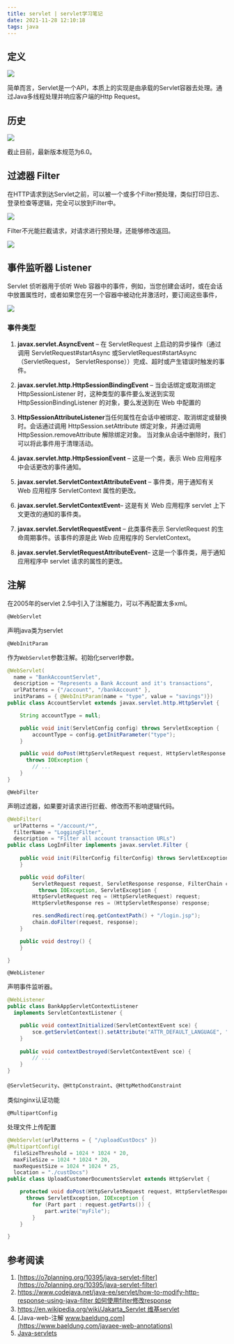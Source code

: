 ```yaml
---
title: servlet | servlet学习笔记
date: 2021-11-28 12:10:18
tags: java
---
```

## 定义

![](https://vison-blog.oss-cn-beijing.aliyuncs.com/20211128120653.png)

简单而言，Servlet是一个API，本质上的实现是由承载的Servlet容器去处理。通过Java多线程处理并响应客户端的Http Request。

<!--more-->

## 历史

![](https://vison-blog.oss-cn-beijing.aliyuncs.com/20211128105759.png)

截止目前，最新版本规范为6.0。

## 过滤器 Filter

在HTTP请求到达Servlet之前，可以被一个或多个Filter预处理，类似打印日志、登录检查等逻辑，完全可以放到Filter中。

![](https://vison-blog.oss-cn-beijing.aliyuncs.com/20211128110826.png)

Filter不光能拦截请求，对请求进行预处理，还能够修改返回。

![](https://vison-blog.oss-cn-beijing.aliyuncs.com/20211128111038.png)

## 事件监听器 Listener

Servlet 侦听器用于侦听 Web 容器中的事件，例如，当您创建会话时，或在会话中放置属性时，或者如果您在另一个容器中被动化并激活时，要订阅这些事件，

![](https://vison-blog.oss-cn-beijing.aliyuncs.com/20211128111619.png)


### 事件类型

1. **javax.servlet.AsyncEvent** – 在 ServletRequest 上启动的异步操作（通过调用 ServletRequest#startAsync 或ServletRequest#startAsync（ServletRequest， ServletResponse））完成、超时或产生错误时触发的事件。

2. **javax.servlet.http.HttpSessionBindingEvent** – 当会话绑定或取消绑定 HttpSessionListener 时，这种类型的事件要么发送到实现 HttpSessionBindingListener 的对象，要么发送到在 Web 中配置的 

3. **HttpSessionAttributeListener**当任何属性在会话中被绑定、取消绑定或替换时。会话通过调用 HttpSession.setAttribute 绑定对象，并通过调用 HttpSession.removeAttribute 解除绑定对象。
当对象从会话中删除时，我们可以将此事件用于清理活动。

4. **javax.servlet.http.HttpSessionEvent** – 这是一个类，表示 Web 应用程序中会话更改的事件通知。

5. **javax.servlet.ServletContextAttributeEvent** – 事件类，用于通知有关 Web 应用程序 ServletContext 属性的更改。

6. **javax.servlet.ServletContextEvent**– 这是有关 Web 应用程序 servlet 上下文更改的通知的事件类。

7. **javax.servlet.ServletRequestEvent** – 此类事件表示 ServletRequest 的生命周期事件。该事件的源是此 Web 应用程序的 ServletContext。

8. **javax.servlet.ServletRequestAttributeEvent**– 这是一个事件类，用于通知应用程序中 servlet 请求的属性的更改。


## 注解

在2005年的servlet 2.5中引入了注解能力，可以不再配置太多xml。

`@WebServlet` 

声明java类为servlet

`@WebInitParam` 

作为`WebServlet`参数注解。初始化serverl参数。

```java
@WebServlet(
  name = "BankAccountServlet", 
  description = "Represents a Bank Account and it's transactions", 
  urlPatterns = {"/account", "/bankAccount" }, 
  initParams = { @WebInitParam(name = "type", value = "savings")})
public class AccountServlet extends javax.servlet.http.HttpServlet {

    String accountType = null;

    public void init(ServletConfig config) throws ServletException {
        accountType = config.getInitParameter("type");
    }

    public void doPost(HttpServletRequest request, HttpServletResponse response) 
      throws IOException {
        // ...
    }
}
```

`@WebFilter`

声明过滤器，如果要对请求进行拦截、修改而不影响逻辑代码。

```java
@WebFilter(
  urlPatterns = "/account/*",
  filterName = "LoggingFilter",
  description = "Filter all account transaction URLs")
public class LogInFilter implements javax.servlet.Filter {
    
    public void init(FilterConfig filterConfig) throws ServletException {
    }

    public void doFilter(
        ServletRequest request, ServletResponse response, FilterChain chain) 
          throws IOException, ServletException {
        HttpServletRequest req = (HttpServletRequest) request;
        HttpServletResponse res = (HttpServletResponse) response;

        res.sendRedirect(req.getContextPath() + "/login.jsp");
        chain.doFilter(request, response);
    }

    public void destroy() {
    }

}
```

`@WebListener`

声明事件监听器。

```java
@WebListener
public class BankAppServletContextListener 
  implements ServletContextListener {

    public void contextInitialized(ServletContextEvent sce) { 
        sce.getServletContext().setAttribute("ATTR_DEFAULT_LANGUAGE", "english"); 
    } 
    
    public void contextDestroyed(ServletContextEvent sce) { 
        // ... 
    } 
}
```

`@ServletSecurity`、`@HttpConstraint`、`@HttpMethodConstraint`

类似nginx认证功能


`@MultipartConfig`

处理文件上传配置

```java
@WebServlet(urlPatterns = { "/uploadCustDocs" })
@MultipartConfig(
  fileSizeThreshold = 1024 * 1024 * 20,
  maxFileSize = 1024 * 1024 * 20,
  maxRequestSize = 1024 * 1024 * 25,
  location = "./custDocs")
public class UploadCustomerDocumentsServlet extends HttpServlet {

    protected void doPost(HttpServletRequest request, HttpServletResponse response) 
      throws ServletException, IOException {
        for (Part part : request.getParts()) {
            part.write("myFile");
        }
    }

}
```


## 参考阅读

1. [https://o7planning.org/10395/java-servlet-filter](https://o7planning.org/10395/java-servlet-filter)
2. [https://www.codejava.net/java-ee/servlet/how-to-modify-http-response-using-java-filter 如何使用filter修改response](https://www.codejava.net/java-ee/servlet/how-to-modify-http-response-using-java-filter)
3. [https://en.wikipedia.org/wiki/Jakarta_Servlet 维基servlet](https://en.wikipedia.org/wiki/Jakarta_Servlet)
4. [Java-web-注解 www.baeldung.com](https://www.baeldung.com/javaee-web-annotations)
5. [Java-servlets](https://www.simplilearn.com/tutorials/java-tutorial/java-servlets)

